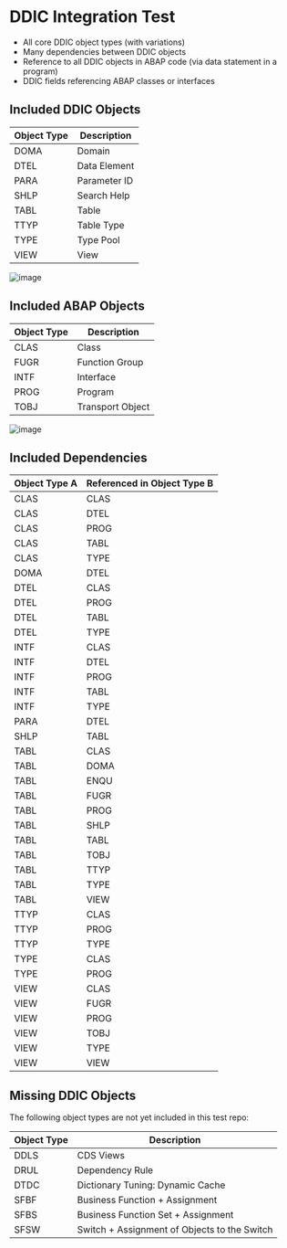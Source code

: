 # DDIC Integration Test

- All core DDIC object types (with variations)
- Many dependencies between DDIC objects
- Reference to all DDIC objects in ABAP code (via data statement in a program)
- DDIC fields referencing ABAP classes or interfaces

## Included DDIC Objects

Object Type | Description
------------|------------
DOMA | Domain
DTEL | Data Element
PARA | Parameter ID
SHLP | Search Help
TABL | Table
TTYP | Table Type
TYPE | Type Pool
VIEW | View

![image](https://user-images.githubusercontent.com/59966492/212163343-716ce687-68f8-4716-bf2f-11cfc7d51fc3.png)

## Included ABAP Objects

Object Type | Description
------------|------------
CLAS | Class
FUGR | Function Group
INTF | Interface
PROG | Program
TOBJ | Transport Object

![image](https://user-images.githubusercontent.com/59966492/212163466-6ec23ad6-44fb-4b9f-9ab2-a30467a2e350.png)

## Included Dependencies

Object Type A | Referenced in Object Type B
--------------|----------------------------
CLAS | CLAS
CLAS | DTEL
CLAS | PROG
CLAS | TABL
CLAS | TYPE
DOMA | DTEL
DTEL | CLAS
DTEL | PROG
DTEL | TABL
DTEL | TYPE
INTF | CLAS
INTF | DTEL
INTF | PROG
INTF | TABL
INTF | TYPE
PARA | DTEL
SHLP | TABL
TABL | CLAS
TABL | DOMA
TABL | ENQU
TABL | FUGR
TABL | PROG
TABL | SHLP
TABL | TABL
TABL | TOBJ
TABL | TTYP
TABL | TYPE
TABL | VIEW
TTYP | CLAS
TTYP | PROG
TTYP | TYPE
TYPE | CLAS
TYPE | PROG
VIEW | CLAS
VIEW | FUGR
VIEW | PROG
VIEW | TOBJ
VIEW | TYPE
VIEW | VIEW

## Missing DDIC Objects

The following object types are not yet included in this test repo:

Object Type | Description
------------|------------
DDLS | CDS Views
DRUL | Dependency Rule
DTDC | Dictionary Tuning: Dynamic Cache
SFBF | Business Function + Assignment 
SFBS | Business Function Set + Assignment 
SFSW | Switch + Assignment of Objects to the Switch 
